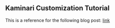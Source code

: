 ## Kaminari Customization Tutorial

This is a reference for the following blog post: [link](http://marouenbousnina.com/customize-kaminari-pagination/)

